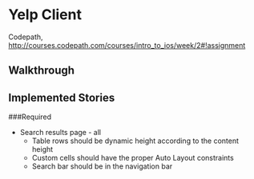 Yelp Client
========

Codepath, http://courses.codepath.com/courses/intro_to_ios/week/2#!assignment

## Walkthrough

## Implemented Stories
###Required
* Search results page - all
  * Table rows should be dynamic height according to the content height
  * Custom cells should have the proper Auto Layout constraints
  * Search bar should be in the navigation bar
